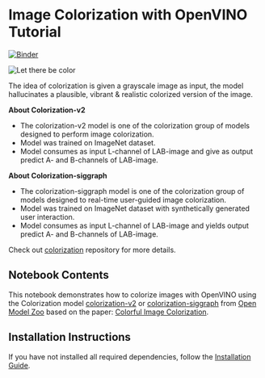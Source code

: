 # Image Colorization with OpenVINO Tutorial
[![Binder](https://mybinder.org/badge_logo.svg)](https://mybinder.org/v2/gh/openvinotoolkit/openvino_notebooks/HEAD?labpath=notebooks%2F222-vision-image-colorization%2F222-vision-image-colorization.ipynb)

![Let there be color](https://user-images.githubusercontent.com/18904157/180923280-9caefaf1-742b-4d2f-8943-5d4a6126e2fc.png)

The idea of colorization is given a grayscale image as input, the model hallucinates a plausible, vibrant & realistic colorized version of the image.

**About Colorization-v2**

* The colorization-v2 model is one of the colorization group of models designed to perform image colorization.
* Model was trained on ImageNet dataset.
* Model consumes as input L-channel of LAB-image and give as output predict A- and B-channels of LAB-image.

**About Colorization-siggraph**

* The colorization-siggraph model is one of the colorization group of models designed to real-time user-guided image colorization.
* Model was trained on ImageNet dataset with synthetically generated user interaction.
* Model consumes as input L-channel of LAB-image and yields output predict A- and B-channels of LAB-image.

Check out [colorization](https://github.com/richzhang/colorization) repository for more details.

## Notebook Contents

This notebook demonstrates how to colorize images with OpenVINO using the Colorization model [colorization-v2](https://github.com/openvinotoolkit/open_model_zoo/blob/master/models/public/colorization-v2/README.md) or [colorization-siggraph](https://github.com/openvinotoolkit/open_model_zoo/tree/master/models/public/colorization-siggraph) from [Open Model Zoo](https://github.com/openvinotoolkit/open_model_zoo/blob/master/models/public/index.md) based on the paper: [Colorful Image Colorization](https://arxiv.org/abs/1603.08511).

## Installation Instructions

If you have not installed all required dependencies, follow the [Installation Guide](../../README.md).